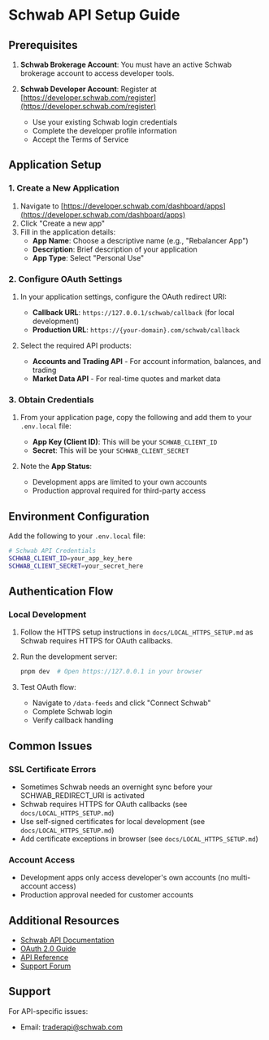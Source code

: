 # Schwab API Setup Guide

## Prerequisites

1. **Schwab Brokerage Account**: You must have an active Schwab brokerage account to access developer tools.

2. **Schwab Developer Account**: Register at [https://developer.schwab.com/register](https://developer.schwab.com/register)
   - Use your existing Schwab login credentials
   - Complete the developer profile information
   - Accept the Terms of Service

## Application Setup

### 1. Create a New Application

1. Navigate to [https://developer.schwab.com/dashboard/apps](https://developer.schwab.com/dashboard/apps)
2. Click "Create a new app"
3. Fill in the application details:
   - **App Name**: Choose a descriptive name (e.g., "Rebalancer App")
   - **Description**: Brief description of your application
   - **App Type**: Select "Personal Use"

### 2. Configure OAuth Settings

1. In your application settings, configure the OAuth redirect URI:
   - **Callback URL**: `https://127.0.0.1/schwab/callback` (for local development)
   - **Production URL**: `https://{your-domain}.com/schwab/callback`

2. Select the required API products:
   - **Accounts and Trading API** - For account information, balances, and trading
   - **Market Data API** - For real-time quotes and market data

### 3. Obtain Credentials

1. From your application page, copy the following and add them to your `.env.local` file:
   - **App Key (Client ID)**: This will be your `SCHWAB_CLIENT_ID`
   - **Secret**: This will be your `SCHWAB_CLIENT_SECRET`

2. Note the **App Status**:
   - Development apps are limited to your own accounts
   - Production approval required for third-party access

## Environment Configuration

Add the following to your `.env.local` file:

```bash
# Schwab API Credentials
SCHWAB_CLIENT_ID=your_app_key_here
SCHWAB_CLIENT_SECRET=your_secret_here

```

## Authentication Flow

### Local Development

1. Follow the HTTPS setup instructions in `docs/LOCAL_HTTPS_SETUP.md` as Schwab requires HTTPS for OAuth callbacks.

2. Run the development server:

   ```bash
   pnpm dev  # Open https://127.0.0.1 in your browser
   ```

3. Test OAuth flow:
   - Navigate to `/data-feeds` and click "Connect Schwab"
   - Complete Schwab login
   - Verify callback handling

## Common Issues

### SSL Certificate Errors

- Sometimes Schwab needs an overnight sync before your SCHWAB_REDIRECT_URI is activated
- Schwab requires HTTPS for OAuth callbacks (see `docs/LOCAL_HTTPS_SETUP.md`)
- Use self-signed certificates for local development (see `docs/LOCAL_HTTPS_SETUP.md`)
- Add certificate exceptions in browser (see `docs/LOCAL_HTTPS_SETUP.md`)

### Account Access

- Development apps only access developer's own accounts (no multi-account access)
- Production approval needed for customer accounts

## Additional Resources

- [Schwab API Documentation](https://developer.schwab.com/products)
- [OAuth 2.0 Guide](https://developer.schwab.com/user-guides/get-started/authenticate-with-oauth)
- [API Reference](https://developer.schwab.com/api-documentation)
- [Support Forum](https://developer.schwab.com/community)

## Support

For API-specific issues:

- Email: [traderapi@schwab.com](mailto:traderapi@schwab.com)
